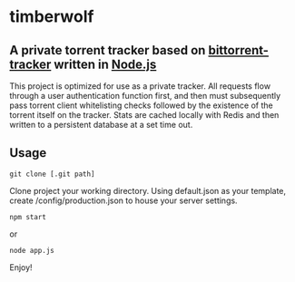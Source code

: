 # timberwolf
## A private torrent tracker based on [bittorrent-tracker](https://github.com/feross/bittorrent-tracker) written in [Node.js](http://github.com/joyent/node)

This project is optimized for use as a private tracker. All requests flow through a user authentication function first, and then must subsequently pass torrent client whitelisting checks followed by the existence of the torrent itself on the tracker. Stats are cached locally with Redis and then written to a persistent database at a set time out.

## Usage
```git clone [.git path]```

Clone project your working directory. Using default.json as your template, create /config/production.json to house your server settings.

```npm start```

or

```node app.js```

Enjoy!